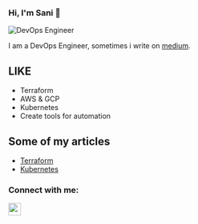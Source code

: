### Hi, I'm Sani 👋


![DevOps Engineer](https://img.shields.io/badge/DevOps-Engineer-blue)

I am a DevOps Engineer, sometimes i write on [medium][medium].



## LIKE

- Terraform
- AWS & GCP
- Kubernetes
- Create tools for automation


## Some of my articles

- [Terraform][medium_terraform]
- [Kubernetes][medium_kubernetes]


### Connect with me:

[<img align="left" alt="sanimuhlison | LinkedIn" width="25" src="https://cdn.jsdelivr.net/npm/simple-icons@v3/icons/linkedin.svg" />][linkedin]


[medium]: https://img.shields.io/badge/DevOps-Engineer-blue
[linkedin]: https://www.linkedin.com/in/sani-muhlison/
[medium_terraform]: https://sanimuhlison.medium.com/terraform-untuk-pemula-dccf947817c5
[medium_kubernetes]: https://medium.com/sannycloud/apa-itu-kubernetes-k8s-af4e68f7c358
